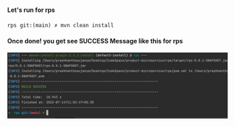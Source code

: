#### Let's run for rps
```
rps git:(main) ✗ mvn clean install
```
#### Once done! you get see SUCCESS Message like this for rps
![](../readme-imgs/rps.png)






